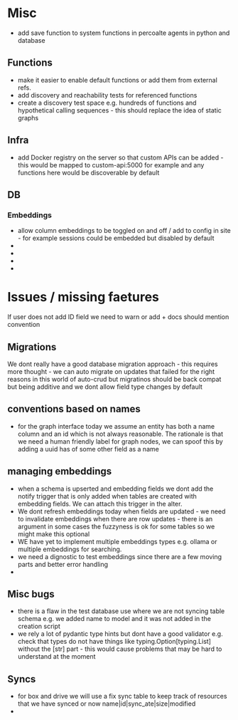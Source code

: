 # Misc

- add save function to system functions in percoalte agents in python and database 
## Functions
- make it easier to enable default functions or add them from external refs. 
- add discovery and reachability tests for referenced functions
- create a discovery test space e.g. hundreds of functions and hypothetical calling sequences - this should replace the idea of static graphs

## Infra
- add Docker registry on the server so that custom APIs can be added - this would be mapped to custom-api:5000 for example and any functions here would be discoverable by default

## DB

### Embeddings

- allow column embeddings to be toggled on and off / add to config in site - for example sessions could be embedded but disabled by default
- 
- 
- 
- 
# Issues / missing faetures

If user does not add ID field we need to warn or add + docs should mention convention

## Migrations

We dont really have a good database migration approach - this requires more thought - we can auto migrate on updates that failed for the right reasons in this world of auto-crud but migratinos should be back compat but being additive and we dont allow field type changes by default

## conventions based on names

- for the graph interface today we assume an entity has both a name column and an id which is not always reasonable. The rationale is that we need a human friendly label for graph nodes, we can spoof this by adding a uuid has of some other field as a name

## managing embeddings

- when a schema is upserted and embedding fields we dont add the notify trigger that is only added when tables are created with embedding fields. We can attach this trigger in the alter.
- We dont refresh embeddings today when fields are updated - we need to invalidate embeddings when there are row updates - there is an argument in some cases the fuzzyness is ok for some tables so we might make this optional
- WE have yet to implement multiple embeddings types e.g. ollama or multiple embeddings for searching. 
- we need a dignostic to test embeddings since there are a few moving parts and better error handling
- 


## Misc bugs
- there is a flaw in the test database use where we are not syncing table schema e.g. we added name to model and it was not added in the creation script
- we rely a lot of pydantic type hints but dont have a good validator e.g. check that types do not have things like typing.Option[typing.List] without the [str] part - this would cause problems that may be hard to understand at the moment


## Syncs
- for box and drive we will use a fix sync table to keep track of resources that we have synced or now name|id|sync_ate|size|modified
- 